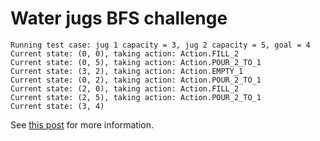 # Water jugs BFS challenge

```
Running test case: jug 1 capacity = 3, jug 2 capacity = 5, goal = 4
Current state: (0, 0), taking action: Action.FILL_2
Current state: (0, 5), taking action: Action.POUR_2_TO_1
Current state: (3, 2), taking action: Action.EMPTY_1
Current state: (0, 2), taking action: Action.POUR_2_TO_1
Current state: (2, 0), taking action: Action.FILL_2
Current state: (2, 5), taking action: Action.POUR_2_TO_1
Current state: (3, 4)
```

See [this post](https://andersource.dev/2024/04/12/bfs-zero-to-hero-3-4.html) for more information.